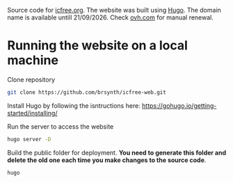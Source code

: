 Source code for [icfree.org](https://icfree.org). The website was built using [Hugo](https://gohugo.io/).
The domain name is available untill 21/09/2026. Check [ovh.com](https://www.ovh.com/fr/) for manual renewal.

# Running the website on a local machine

Clone repository

~~~bash
git clone https://github.com/brsynth/icfree-web.git
~~~

Install Hugo by following the isntructions here: https://gohugo.io/getting-started/installing/

Run the server to access the website

~~~bash
hugo server -D
~~~

Build the public folder for deployment. **You need to generate this folder and delete the old one each time you make changes to the source code**.

~~~bash
hugo
~~~
